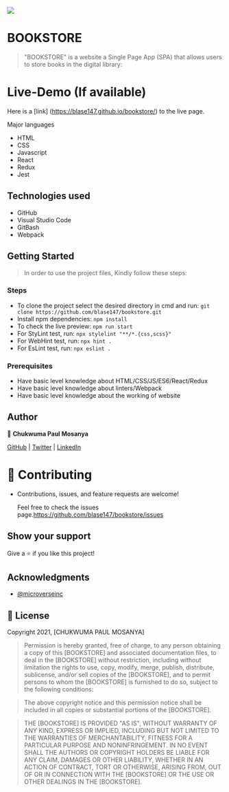 ![](https://img.shields.io/badge/Microverse-blueviolet)

# BOOKSTORE

> "BOOKSTORE" is a website a Single Page App (SPA) that allows users to store books in the digital library:

# Live-Demo (If available)

Here is a [link] (https://blase147.github.io/bookstore/) to the live page.

 Major languages 
- HTML 
- CSS
- Javascript
- React
- Redux
- Jest

## Technologies used 
- GitHub 
- Visual Studio Code 
- GitBash
- Webpack

## Getting Started

> In order to use the project files, Kindly follow these steps:

### Steps

- To clone the project select the desired directory in cmd and run: `git clone https://github.com/blase147/bookstore.git`
- Install npm dependencies: `npm install`
- To check the live preview: `npm run start`
- For StyLint test, run: `npx stylelint "**/*.{css,scss}"`
- For WebHint test, run: `npx hint .`
- For EsLint test, run: `npx eslint .`

### Prerequisites

- Have basic level knowledge about HTML/CSS/JS/ES6/React/Redux
- Have basic level knowledge about linters/Webpack
- Have basic level knowledge about the working of website

## Author

👤 **Chukwuma Paul Mosanya**

[GitHub](https://github.com/blase147) | [Twitter](https://twitter.com/DevUmerZia) | [LinkedIn](https://www.linkedin.com/in/chukwuma-mosanya-34645388)

# 🤝 Contributing

- Contributions, issues, and feature requests are welcome!

  Feel free to check the issues page.https://github.com/blase147/bookstore/issues

## Show your support

Give a ⭐️ if you like this project!

## Acknowledgments

- [@microverseinc](https://github.com/microverseinc) 

## 📝 License

Copyright 2021, [CHUKWUMA PAUL MOSANYA]

> Permission is hereby granted, free of charge, to any person obtaining a copy of this [BOOKSTORE] and associated documentation files, to deal in the [BOOKSTORE] without restriction, including without limitation the rights to use, copy, modify, merge, publish, distribute, sublicense, and/or sell copies of the [BOOKSTORE], and to permit persons to whom the [BOOKSTORE] is furnished to do so, subject to the following conditions:

> The above copyright notice and this permission notice shall be included in all copies or substantial portions of the [BOOKSTORE].

> THE [BOOKSTORE] IS PROVIDED "AS IS", WITHOUT WARRANTY OF ANY KIND, EXPRESS OR IMPLIED, INCLUDING BUT NOT LIMITED TO THE WARRANTIES OF MERCHANTABILITY, FITNESS FOR A PARTICULAR PURPOSE AND NONINFRINGEMENT. IN NO EVENT SHALL THE AUTHORS OR COPYRIGHT HOLDERS BE LIABLE FOR ANY CLAIM, DAMAGES OR OTHER LIABILITY, WHETHER IN AN ACTION OF CONTRACT, TORT OR OTHERWISE, ARISING FROM, OUT OF OR IN CONNECTION WITH THE [BOOKSTORE] OR THE USE OR OTHER DEALINGS IN THE [BOOKSTORE].